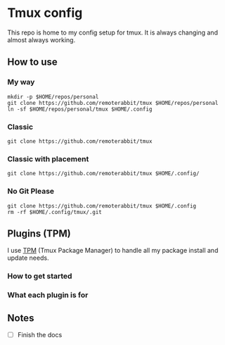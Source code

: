 # Tmux config

This repo is home to my config setup for tmux. It is always changing and almost always working.

## How to use

### My way

```shell
mkdir -p $HOME/repos/personal
git clone https://github.com/remoterabbit/tmux $HOME/repos/personal
ln -sf $HOME/repos/personal/tmux $HOME/.config
```

### Classic

```shell
git clone https://github.com/remoterabbit/tmux
```

### Classic with placement

```shell
git clone https://github.com/remoterabbit/tmux $HOME/.config/
```

### No Git Please

```shell
git clone https://github.com/remoterabbit/tmux $HOME/.config
rm -rf $HOME/.config/tmux/.git
```

## Plugins (TPM)

I use [TPM](https://github.com/tmux-plugins/tpm) (Tmux Package Manager) to handle all my package install and update needs.

### How to get started

### What each plugin is for

## Notes

- [ ] Finish the docs
